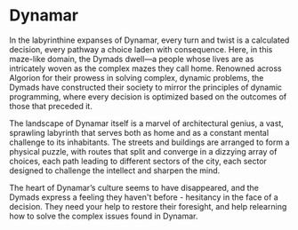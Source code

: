 # Dynamar

In the labyrinthine expanses of Dynamar, every turn and twist is a calculated decision, every pathway a choice laden with consequence. Here, in this maze-like domain, the Dymads dwell—a people whose lives are as intricately woven as the complex mazes they call home. Renowned across Algorion for their prowess in solving complex, dynamic problems, the Dymads have constructed their society to mirror the principles of dynamic programming, where every decision is optimized based on the outcomes of those that preceded it.

The landscape of Dynamar itself is a marvel of architectural genius, a vast, sprawling labyrinth that serves both as home and as a constant mental challenge to its inhabitants. The streets and buildings are arranged to form a physical puzzle, with routes that split and converge in a dizzying array of choices, each path leading to different sectors of the city, each sector designed to challenge the intellect and sharpen the mind.

The heart of Dynamar’s culture seems to have disappeared, and the Dymads express a feeling they haven't before - hesitancy in the face of a decision. They need your help to restore their foresight, and help relearning how to solve the complex issues found in Dynamar. 
